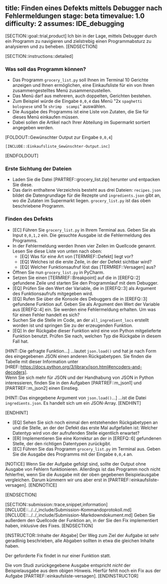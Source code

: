 title: Finden eines Defekts mittels Debugger nach Fehlermeldungen
stage: beta
timevalue: 1.0
difficulty: 2
assumes: IDE_debugging
---
[SECTION::goal::trial,product]
Ich bin in der Lage, mittels Debugger durch ein Programm zu navigieren und zielstrebig einen 
Programmabsturz zu analysieren und zu beheben.
[ENDSECTION]

[SECTION::instructions::detailed]

### Was soll das Programm können?

- Das Programm `grocery_list.py` soll Ihnen im Terminal 10 Gerichte anzeigen und Ihnen 
  ermöglichen, eine Einkaufsliste für ein von Ihnen zusammengestelltes Menü zusammenzustellen.
- Das Menü darf aus mehreren, auch doppelten, Gerichten bestehen.
- Zum Beispiel würde die Eingabe `0,0,4` das Menü "2x `spaghetti bolognese` und 1x `shrimp 
  scampi`" auswählen.
- Die Ausgabe des Programms ist eine Liste von Zutaten, die Sie für dieses Menü einkaufen müssen.
- Dabei sollen die Artikel nach Ihrer Abteilung im Supermarkt sortiert angegeben werden.

[FOLDOUT::Gewünschter Output zur Eingabe `0,0,4`]
```console
[INCLUDE::Einkaufsliste_Gewünschter-Output.inc]
```
[ENDFOLDOUT]

### Erste Sichtung der Dateien

- Laden Sie die Datei [PARTREF::grocery_list.zip] herunter und entpacken Sie diese.
- Das darin enthaltene Verzeichnis besteht aus drei Dateien:
  `recipes.json` bildet die Datengrundlage für die Rezepte und `ingredients.json` gibt an, wo 
  die Zutaten im Supermarkt liegen.
  `grocery_list.py` ist das oben beschriebene Programm.

### Finden des Defekts

- [EC] Führen Sie `grocery_list.py` in Ihrem Terminal aus. 
  Geben Sie als Input `0,0,1,2` ein.
  Die gesuchte Ausgabe ist die Fehlermeldung des Programms.
- In der Fehlermeldung werden Ihnen vier Zeilen im Quellcode genannt.
  Lesen Sie diese Liste von unten nach oben: 
    - [EQ] Was für eine Art von [TERMREF::Defekt] liegt vor? 
    - [EQ] Welches ist die erste Zeile, in der der Defekt sichtbar wird?
    - [EQ] Welcher Funktionsaufruf löst das [TERMREF::Versagen] aus?
- Öffnen Sie nun `grocery_list.py` in PyCharm.
- Setzen Sie einen [TERMREF::Breakpoint] auf die in [EREFQ::2] gefundene Zeile und starten Sie 
  den Programmlauf mit dem Debugger.
- [EQ] Prüfen Sie den Wert der Variable, die in [EREFQ::3] als Argument des Funktionsaufrufs 
  mitgegeben wird.
- [EQ] Rufen Sie über die Konsole des Debuggers die in [EREFQ::3] gefundene Funktion auf. 
  Geben Sie als Argument den Wert der Variable aus [EREFQ::4] ein.
  Sie werden eine Fehlermeldung erhalten.
  Um was für einen Fehler handelt es sich?
- Suchen Sie die Stelle im Code, an der `all_ingredient_locs` erstellt worden ist und springen 
  Sie zu der erzeugenden Funktion.
- [EQ] In der Rückgabe dieser Funktion wird eine von Python mitgelieferte Funktion benutzt.
  Prüfen Sie nach, welchen Typ die Rückgabe in diesem Fall hat.

[HINT::Die gefragte Funktion...]
...lautet `json.load()` und hat je nach Form des eingegebenen JSON einen anderen Rückgabetypen.
Sie finden die Tabelle mit dieser Information unter 
[HREF::https://docs.python.org/3/library/json.html#encoders-and-decoders].  
Wenn Sie sich mehr für JSON und der Handhabung von JSON in Python interessieren, 
finden Sie in den Aufgaben [PARTREF::m_json1] und [PARTREF::m_json2] einen Einstieg.

[HINT::Das eingegebene Argument von `json.load()`...]
...ist die Datei `ingredients.json`. Es handelt sich um ein JSON-Array.
[ENDHINT]

[ENDHINT]  

- [EQ] Sehen Sie sich noch einmal den entstehenden Rückgabetypen an und die Stelle, an der der 
  Defekt das erste Mal aufgefallen ist: Welcher Datentyp wird von der aufrufenden Stelle 
  eigentlich erwartet?
- [ER] Implementieren Sie eine Korrektur an der in [EREFQ::6] gefundenen Stelle, der den richtigen 
  Datentypen zurückgibt.
- [EC] Führen Sie das Programm `grocery_list.py` im Terminal aus. 
  Geben Sie die Ausgabe des Programms mit der Eingabe `0,0,4` an.

[NOTICE]
Wenn Sie der Aufgabe gefolgt sind, sollte der Output ohne Ausgabe von Fehlern funktionieren.
Allerdings ist das Programm noch nicht fehlerfrei, wenn Sie die Ausgabe mit der oben gegebenen
Beispielausgabe vergleichen. 
Darum kümmern wir uns aber erst in [PARTREF::einkaufsliste-versagen].
[ENDNOTICE]

[ENDSECTION]

[SECTION::submission::trace,snippet,information]
[INCLUDE::../../_include/Submission-Kommandoprotokoll.md]
[INCLUDE::../../_include/Submission-Markdowndokument.md]
Geben Sie außerdem den Quellcode der Funktion an, in der Sie den Fix implementiert haben, inklusive 
des Fixes.
[ENDSECTION]

[INSTRUCTOR::Inhalte der Abgabe]
Der Weg zum Ziel der Aufgabe ist sehr geradlinig beschrieben, alle Abgaben sollten in etwa die 
gleichen Inhalte haben.

Der geforderte Fix findet in nur einer Funktion statt.

Die vom Studi zurückgegebene Ausgabe entspricht _nicht_ der Beispielausgabe aus dem obigen Hinweis.
Hierfür fehlt noch ein Fix aus der Aufgabe [PARTREF::einkaufsliste-versagen].
[ENDINSTRUCTOR]
